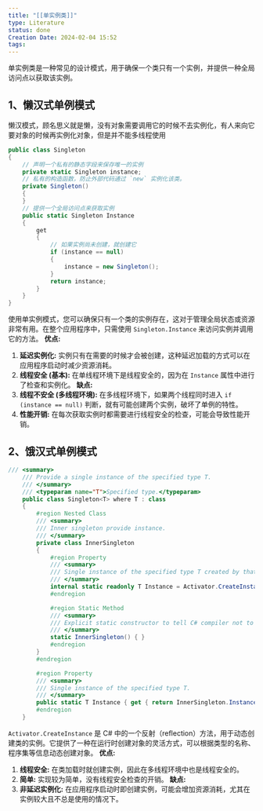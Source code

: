 ```yaml
---
title: "[[单实例类]]"
type: Literature
status: done
Creation Date: 2024-02-04 15:52
tags:
---
```

单实例类是一种常见的设计模式，用于确保一个类只有一个实例，并提供一种全局访问点以获取该实例。
## 1、懒汉式单例模式
懒汉模式，顾名思义就是懒，没有对象需要调用它的时候不去实例化，有人来向它要对象的时候再实例化对象，但是并不能多线程使用
```csharp
public class Singleton
{
    // 声明一个私有的静态字段来保存唯一的实例
    private static Singleton instance;
    // 私有的构造函数，防止外部代码通过 `new` 实例化该类。    
    private Singleton()
    {
    }
    // 提供一个全局访问点来获取实例
    public static Singleton Instance
    {
        get
        {
            // 如果实例尚未创建，就创建它
            if (instance == null)
            {
                instance = new Singleton();
            }
            return instance;
        }
    }
}
```
使用单实例模式，您可以确保只有一个类的实例存在，这对于管理全局状态或资源非常有用。在整个应用程序中，只需使用 `Singleton.Instance` 来访问实例并调用它的方法。
**优点:**
1. **延迟实例化:** 实例只有在需要的时候才会被创建，这种延迟加载的方式可以在应用程序启动时减少资源消耗。
2. **线程安全 (基本):** 在单线程环境下是线程安全的，因为在 `Instance` 属性中进行了检查和实例化。
**缺点:**
1. **线程不安全 (多线程环境):** 在多线程环境下，如果两个线程同时进入 `if (instance == null)` 判断，就有可能创建两个实例，破坏了单例的特性。
2. **性能开销:** 在每次获取实例时都需要进行线程安全的检查，可能会导致性能开销。
## 2、饿汉式单例模式
```csharp
/// <summary>
    /// Provide a single instance of the specified type T.
    /// </summary>
    /// <typeparam name="T">Specified type.</typeparam>
    public class Singleton<T> where T : class
    {
        #region Nested Class
        /// <summary>
        /// Inner singleton provide instance.
        /// </summary>
        private class InnerSingleton
        {
            #region Property
            /// <summary>
            /// Single instance of the specified type T created by that type's default constructor.
            /// </summary>
            internal static readonly T Instance = Activator.CreateInstance(typeof(T), true) as T;
            #endregion

            #region Static Method
            /// <summary>
            /// Explicit static constructor to tell C# compiler not to mark type as beforefieldinit.
            /// </summary>
            static InnerSingleton() { }
            #endregion
        }
        #endregion

        #region Property
        /// <summary>
        /// Single instance of the specified type T.
        /// </summary>
        public static T Instance { get { return InnerSingleton.Instance; } }
        #endregion
    }
```
`Activator.CreateInstance` 是 C# 中的一个反射（reflection）方法，用于动态创建类的实例。它提供了一种在运行时创建对象的灵活方式，可以根据类型的名称、程序集等信息动态创建对象。
**优点:**
1. **线程安全:** 在类加载时就创建实例，因此在多线程环境中也是线程安全的。
2. **简单:** 实现较为简单，没有线程安全检查的开销。
**缺点:**
1. **非延迟实例化:** 在应用程序启动时即创建实例，可能会增加资源消耗，尤其在实例较大且不总是使用的情况下。